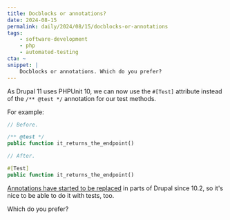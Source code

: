 ```yaml
---
title: Docblocks or annotations?
date: 2024-08-15
permalink: daily/2024/08/15/docblocks-or-annotations
tags:
    - software-development
    - php
    - automated-testing
cta: ~
snippet: |
    Docblocks or annotations. Which do you prefer?
---
```


As Drupal 11 uses PHPUnit 10, we can now use the `#[Test]` attribute instead of the `/** @test */` annotation for our test methods.

For example:

```php
// Before.

/** @test */
public function it_returns_the_endpoint()

// After.

#[Test]
public function it_returns_the_endpoint()
```

[Annotations have started to be replaced][0] in parts of Drupal since 10.2, so it's nice to be able to do it with tests, too.

Which do you prefer?

[0]: {{site.url}}/daily/2024/04/04/php-attributes--coming-soon-to-a-drupal-version-near-you
